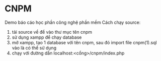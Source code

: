 # CNPM
Demo báo cáo học phần công nghệ phần mềm
Cách chạy source:
1. tải source về để vào thư mục tên cnpm
2. sử dụng xampp để chạy database
3. mở xampp, tạo 1 database với tên cnpm, sau đó import file cnpm(1).sql vào là có thể sử dụng
4. chạy với đường dẫn localhost:<cổng>/cnpm/index.php
